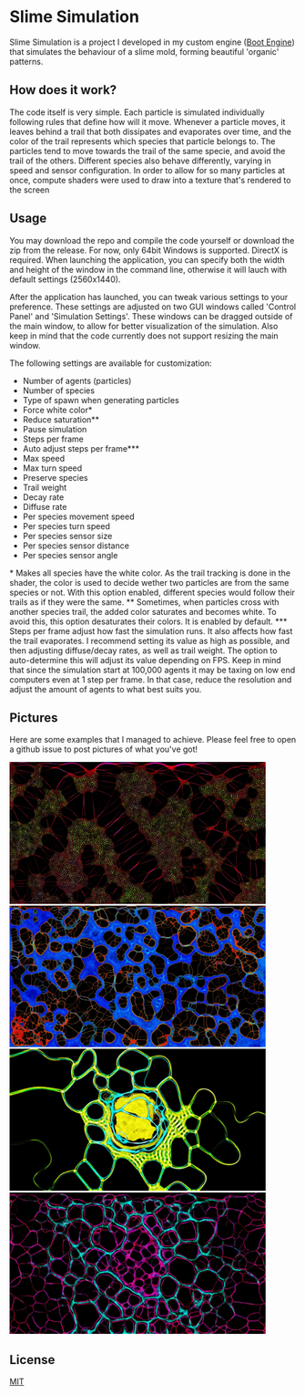 ﻿# Slime Simulation

Slime Simulation is a project I developed in my custom engine ([Boot Engine](https://github.com/bootzin/BootEngine)) that simulates the behaviour of a slime mold, forming beautiful 'organic' patterns.

## How does it work?

The code itself is very simple. Each particle is simulated individually following rules that define how will it move. Whenever a particle moves, it leaves behind a trail that both dissipates and evaporates over time, and the color of the trail represents which species that particle belongs to. 
The particles tend to move towards the trail of the same specie, and avoid the trail of the others. Different species also behave differently, varying in speed and sensor configuration.
In order to allow for so many particles at once, compute shaders were used to draw into a texture that's rendered to the screen

## Usage

You may download the repo and compile the code yourself or download the zip from the release. For now, only 64bit Windows is supported. DirectX is required.
When launching the application, you can specify both the width and height of the window in the command line, otherwise it will lauch with default settings (2560x1440).

After the application has launched, you can tweak various settings to your preference. These settings are adjusted on two GUI windows called 'Control Panel' and 'Simulation Settings'. These windows can be dragged outside of the main window, to allow for better visualization of the simulation. Also keep in mind that the code currently does not support resizing the main window.

The following settings are available for customization:

- Number of agents (particles)
- Number of species
- Type of spawn when generating particles
- Force white color*
- Reduce saturation**
- Pause simulation
- Steps per frame
- Auto adjust steps per frame***
- Max speed
- Max turn speed
- Preserve species
- Trail weight
- Decay rate
- Diffuse rate
- Per species movement speed
- Per species turn speed
- Per species sensor size
- Per species sensor distance
- Per species sensor angle

 \* Makes all species have the white color. As the trail tracking is done in the shader, the color is used to decide wether two particles are from the same species or not. With this option enabled, different species would follow their trails as if they were the same.
** Sometimes, when particles cross with another species trail, the added color saturates and becomes white. To avoid this, this option desaturates their colors. It is enabled by default.
**\* Steps per frame adjust how fast the simulation runs. It also affects how fast the trail evaporates. I recommend setting its value as high as possible, and then adjusting diffuse/decay rates, as well as trail weight. The option to auto-determine this will adjust its value depending on FPS. Keep in mind that since the simulation start at 100,000 agents it may be taxing on low end computers even at 1 step per frame. In that case, reduce the resolution and adjust the amount of agents to what best suits you.

## Pictures

Here are some examples that I managed to achieve. Please feel free to open a github issue to post pictures of what you've got!

<p float="left">
  <img src="images/Screenshot_5.jpg" width="450" />
  <img src="images/Screenshot_6.jpg" width="450" /> 
  <img src="images/Screenshot_9.jpg" width="450" />
  <img src="images/Screenshot_10.jpg" width="450" />
</p>

## License
[MIT](https://choosealicense.com/licenses/mit/)
